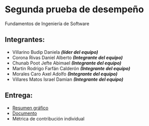 # Segunda prueba de desempeño
Fundamentos de Ingeniería de Software

## Integrantes:
- Villarino Budip Daniela **_(líder del equipo)_**
- Corona Rivas Daniel Alberto **_(Integrante del equipo)_**
- Chunab Poot Jefte Abimael **_(Integrante del equipo)_**
- Martin Rodrigo Farfán Calderón **_(Integrante del equipo)_**
- Morales Caro Axel Adolfo **_(Integrante del equipo)_**
- Villares Matos Israel Damian  **_(Integrante del equipo)_**

## Entrega:
  - [Resumen gráfico](https://github.com/danivillarino/Equipo2_FIS/blob/PD2-3/Documentaci%C3%B3n/resumen-grafico_PD2-3.pdf)
  - [Documento](https://github.com/danivillarino/Equipo2_FIS/blob/PD2-3/Documentaci%C3%B3n/PD2-3_equipo02.pdf)
  - Métrica de contribución individual


